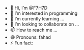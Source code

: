 - 👋 Hi, I’m @F7H7D
- 👀 I’m interested in programming
- 🌱 I’m currently learning ...
- 💞️ I’m looking to collaborate on ...
- 📫 How to reach me ...
- 😄 Pronouns: fahad
- ⚡ Fun fact: 

<!---
F7H7D/F7H7D is a ✨ special ✨ repository because its `README.md` (this file) appears on your GitHub profile.
You can click the Preview link to take a look at your changes.
--->

